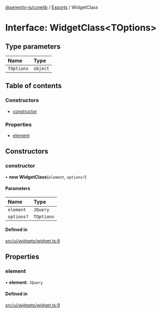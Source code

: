 [@serenity-is/corelib](../README.md) / [Exports](../modules.md) / WidgetClass

# Interface: WidgetClass<TOptions\>

## Type parameters

| Name | Type |
| :------ | :------ |
| `TOptions` | `object` |

## Table of contents

### Constructors

- [constructor](WidgetClass.md#constructor)

### Properties

- [element](WidgetClass.md#element)

## Constructors

### constructor

• **new WidgetClass**(`element`, `options?`)

#### Parameters

| Name | Type |
| :------ | :------ |
| `element` | `JQuery` |
| `options?` | `TOptions` |

#### Defined in

[src/ui/widgets/widget.ts:8](https://github.com/serenity-is/serenity/blob/master/packages/corelib/src/ui/widgets/widget.ts#L8)

## Properties

### element

• **element**: `JQuery`

#### Defined in

[src/ui/widgets/widget.ts:9](https://github.com/serenity-is/serenity/blob/master/packages/corelib/src/ui/widgets/widget.ts#L9)
